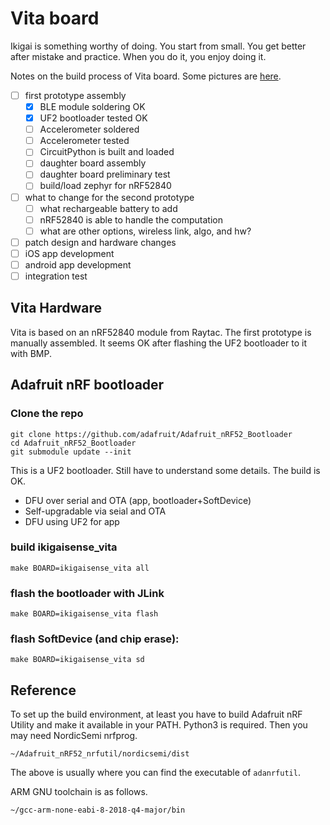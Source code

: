 # Vita board

Ikigai is something worthy of doing. 
You start from small. 
You get better after mistake and practice.
When you do it, you enjoy doing it. 

Notes on the build process of Vita board. Some pictures are [here](https://github.com/IkigaiSense/vita-hw/blob/master/vita-build.md).

- [ ] first prototype assembly
  - [x] BLE module soldering OK
  - [x] UF2 bootloader tested OK
  - [ ] Accelerometer soldered
  - [ ] Accelerometer tested 
  - [ ] CircuitPython is built and loaded
  - [ ] daughter board assembly
  - [ ] daughter board preliminary test
  - [ ] build/load zephyr for nRF52840
- [ ] what to change for the second prototype   
  - [ ] what rechargeable battery to add
  - [ ] nRF52840 is able to handle the computation
  - [ ] what are other options, wireless link, algo, and hw?
- [ ] patch design and hardware changes
- [ ] iOS app development
- [ ] android app development
- [ ] integration test

## Vita Hardware

Vita is based on an nRF52840 module from Raytac. The first prototype is manually assembled. It seems OK after flashing the UF2 bootloader to it with BMP.

## Adafruit nRF bootloader

### Clone the repo

```
git clone https://github.com/adafruit/Adafruit_nRF52_Bootloader
cd Adafruit_nRF52_Bootloader
git submodule update --init
```

This is a UF2 bootloader. Still have to understand some details. The build is OK.

* DFU over serial and OTA (app, bootloader+SoftDevice)
* Self-upgradable via seial and OTA
* DFU using UF2 for app

### build ikigaisense_vita

```
make BOARD=ikigaisense_vita all
```

### flash the bootloader with JLink

```
make BOARD=ikigaisense_vita flash
```

### flash SoftDevice (and chip erase):

```
make BOARD=ikigaisense_vita sd
```

## Reference

To set up the build environment, at least you have to build Adafruit nRF Utility and make it available in your PATH. Python3 is required. Then you may need NordicSemi nrfprog.

```
~/Adafruit_nRF52_nrfutil/nordicsemi/dist
```

The above is usually where you can find the executable of ```adanrfutil```.

ARM GNU toolchain is as follows.

```
~/gcc-arm-none-eabi-8-2018-q4-major/bin
```

